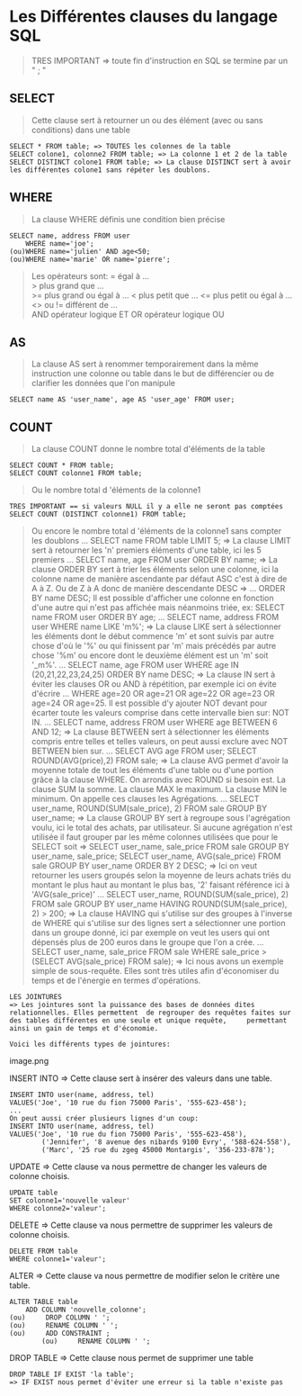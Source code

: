 # Les Différentes clauses du langage SQL
>TRES IMPORTANT => toute fin d'instruction en SQL se termine par un " ; "  

## SELECT
>Cette clause sert à retourner un ou des élément (avec ou sans conditions) dans une table  

    SELECT * FROM table; => TOUTES les colonnes de la table  
    SELECT colone1, colonne2 FROM table; => La colonne 1 et 2 de la table  
    SELECT DISTINCT colone1 FROM table; => La clause DISTINCT sert à avoir les différentes colone1 sans répéter les doublons.  

## WHERE
>La clause WHERE définis une condition bien précise  

    SELECT name, address FROM user
        WHERE name='joe';
    (ou)WHERE name='julien' AND age<50;
    (ou)WHERE name='marie' OR name='pierre';
 
>Les opérateurs sont:
    = égal à ...  
    > plus grand que ...  
    >= plus grand ou égal à ... 
    < plus petit que ... 
    <= plus petit ou égal à ...  
    <> ou != différent de ...  
    AND opérateur logique ET
    OR opérateur logique OU

## AS
>La clause AS sert à renommer temporairement dans la même instruction une colonne ou table dans le but de différencier ou de clarifier les données que l'on manipule

	SELECT name AS 'user_name', age AS 'user_age' FROM user;

## COUNT
>La clause COUNT donne le nombre total d'éléments de la table

	SELECT COUNT * FROM table;
	SELECT COUNT colonne1 FROM table;

>Ou le nombre total d 'éléments de la colonne1

	TRES IMPORTANT == si valeurs NULL il y a elle ne seront pas comptées
	SELECT COUNT (DISTINCT colonne1) FROM table;

>Ou encore le nombre total d 'éléments de la colonne1 sans compter les doublons
	...
	SELECT name FROM  table LIMIT 5;
	=> La clause LIMIT sert à retourner les 'n' premiers éléments d'une table, ici les 5 premiers
	…
	SELECT name, age FROM user ORDER BY name;
	=> La clause ORDER BY sert à trier les éléments selon une colonne, ici la colonne name
	de manière ascendante par défaut ASC c'est à dire de A à Z. Ou de Z à A donc de manière 	descendante DESC => ... ORDER BY name DESC;
	Il est possible d'afficher une colonne en fonction d'une autre qui n'est pas affichée mais 	néanmoins triée, ex: SELECT name FROM user ORDER BY age;
	...
	SELECT name, address FROM user WHERE name LIKE 'm%';
	=> La clause LIKE sert à sélectionner les éléments dont le début commence 'm' et sont 	suivis 	par autre chose d'où le '%' ou qui finissent par 'm' mais précédés par autre chose '%m' 	ou encore dont le deuxième élément est un 'm' soit '_m%'.
	…
	SELECT name, age FROM user WHERE age 
	IN (20,21,22,23,24,25) ORDER BY name DESC;
	=> La clause IN sert à éviter les clauses OR ou AND à répétition, par exemple ici on 	évite d'écrire … WHERE age=20 OR age=21 OR age=22 OR age=23 OR age=24 OR 	age=25. Il est possible d'y ajouter NOT devant pour écarter toute les valeurs comprise dans 	cette intervalle bien sur: NOT IN.
	...
	SELECT name, address FROM user WHERE age BETWEEN 6 AND 12;
	=> La clause BETWEEN sert à sélectionner les éléments compris entre telles et telles 	valeurs, on peut aussi exclure avec NOT BETWEEN bien sur.
	…
	SELECT AVG age FROM user;
	SELECT ROUND(AVG(price),2) FROM sale;
	=> La clause AVG permet d'avoir la moyenne totale de tout les éléments d'une table ou d'une 	portion grâce à la clause WHERE. On arrondis avec ROUND si besoin est.
	La clause SUM la somme.
	La clause MAX le maximum.
	La clause MIN le minimum.
	On appelle ces clauses les Agrégations.
	…
	SELECT user_name, ROUND(SUM(sale_price), 2) FROM sale GROUP BY user_name;
	=> La clause GROUP BY sert à regroupe sous l'agrégation voulu, ici le total des achats, par 	utilisateur. Si aucune agrégation n'est utilisée il faut grouper par les même colonnes utilisées 	que pour le SELECT soit => SELECT user_name, sale_price FROM sale GROUP BY 	user_name, sale_price;
	SELECT user_name, AVG(sale_price) FROM sale
	GROUP BY user_name ORDER BY 2 DESC;
	=> Ici on veut retourner les users groupés selon la moyenne de leurs achats triés du montant 	le plus haut au montant le plus bas, '2' faisant référence ici à  'AVG(sale_price)'
	…
	SELECT user_name, ROUND(SUM(sale_price), 2) FROM sale GROUP BY user_name
	HAVING ROUND(SUM(sale_price), 2) > 200;
	=> La clause HAVING qui s'utilise sur des groupes à l'inverse de WHERE qui s'utilise sur 	des lignes sert a sélectionner une portion dans un groupe donné, ici par exemple on veut les 	users qui ont dépensés plus de 200 euros dans le groupe que l'on a crée.
	...
	SELECT user_name, sale_price FROM sale
	WHERE sale_price > (SELECT AVG(sale_price) FROM sale);
	=> Ici nous avons un exemple simple de sous-requête. Elles sont très utiles afin 	d'économiser du temps et de l'énergie en termes d'opérations.










	LES JOINTURES
	=> Les jointures sont la puissance des bases de données dites relationnelles. Elles permettent 	de regrouper des requêtes faites sur des tables différentes en une seule et unique requête, 	permettant ainsi un gain de temps et d'économie.

	Voici les différents types de jointures:

image.png


INSERT INTO
=> Cette clause sert à insérer des valeurs dans une table.
	
	INSERT INTO user(name, address, tel)
	VALUES('Joe', '10 rue du fion 75000 Paris', '555-623-458');
	...
	On peut aussi créer plusieurs lignes d'un coup:
	INSERT INTO user(name, address, tel)
	VALUES('Joe', '10 rue du fion 75000 Paris', '555-623-458'),
		    ('Jennifer', '8 avenue des nibards 9100 Evry', '588-624-558'),
		    ('Marc', '25 rue du zgeg 45000 Montargis', '356-233-878');
	
UPDATE
=> Cette clause va nous permettre de changer les valeurs de colonne choisis.

	UPDATE table
	SET colonne1='nouvelle valeur'
	WHERE colonne2='valeur';

DELETE
=> Cette clause va nous permettre de supprimer les valeurs de colonne choisis.

	DELETE FROM table
	WHERE colonne1='valeur';

ALTER
=> Cette clause va nous permettre de modifier selon le critère une table.

	ALTER TABLE table
		ADD COLUMN 'nouvelle_colonne';
	(ou)     DROP COLUMN ' ';
	(ou)     RENAME COLUMN ' ';
	(ou)     ADD CONSTRAINT ;
            (ou)     RENAME COLUMN ' ';

DROP TABLE
=> Cette clause nous permet de supprimer une table

	DROP TABLE IF EXIST 'la table';
	=> IF EXIST nous permet d'éviter une erreur si la table n'existe pas